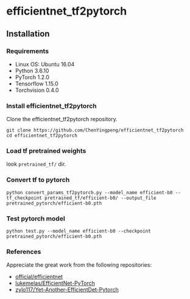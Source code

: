 # efficientnet_tf2pytorch
## Installation

### Requirements

- Linux OS: Ubuntu 16.04
- Python 3.6.10
- PyTorch 1.2.0
- Tensorflow 1.15.0
- Torchvision 0.4.0

### Install efficientnet_tf2pytorch

Clone the efficientnet_tf2pytorch repository.
```shell
git clone https://github.com/ChenYingpeng/efficientnet_tf2pytorch
cd efficientnet_tf2pytorch
```

### Load tf pretrained weights
look `pretrained_tf/` dir.

### Convert tf to pytorch
```shell
python convert_params_tf2pytorch.py --model_name efficient-b0 --tf_checkpoint pretrained_tf/efficient-b0/ --output_file pretrained_pytorch/efficient-b0.pth
```

### Test pytorch model
```shell
python test.py --model_name efficient-b0 --checkpoint pretrained_pytorch/efficient-b0.pth
```

### References
Appreciate the great work from the following repositories:
- [official/efficientnet](https://github.com/tensorflow/tpu/tree/master/models/official/efficientnet)
- [lukemelas/EfficientNet-PyTorch](https://github.com/lukemelas/EfficientNet-PyTorch)
- [zylo117/Yet-Another-EfficientDet-Pytorch](https://github.com/zylo117/Yet-Another-EfficientDet-Pytorch)
